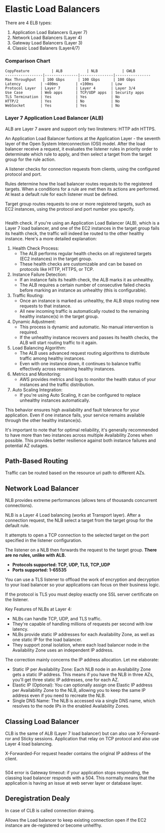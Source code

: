# Elastic Load Balancers

There are 4 ELB types:

1. Application Load Balancers (Layer 7)
2. Network Load Balancers (Layer 4)
3. Gateway Load Balancers (Layer 3)
4. Classic Load Balaners (Layer4/7)



### Comparison Chart

```
CopyFeature          | ALB           | NLB           | GWLB
-----------------|---------------|---------------|----------------
Max Throughput   | 100 Gbps      | 100 Gbps      | 100 Gbps
Latency         | ~400ms        | <100ms        | Low
Protocol Layer  | Layer 7       | Layer 4       | Layer 3/4
Use Case        | Web apps      | TCP/UDP apps  | Security apps
TLS Termination | Yes           | Yes           | No
HTTP/2          | Yes           | No            | No
WebSocket       | Yes           | Yes           | No
```

### Layer 7 Application Load Balancer (ALB)

ALB are Layer 7 aware and support only two linsteners: HTTP adn HTTPS.

An Application Load Balancer funtions at the Application Layer - the seventh layer of the Open System Interconnection (OSI) model. After the load balancer receive a request, it evaluates the listener rules in priority order to determinate which rule to apply, and then select a target from the target group for the rule action.&#x20;



A listener checks for connection requests from clients, using the configured protocol and port.&#x20;

Rules determine how the load balancer routes requests to the registered targets. When a conditions for a rule are met then its actions are performed. At least a default rule for each listener must be defined.



Target group routes requests to one or more registered targets, such as EC2 instances, using the protocol and port number you specify.



<figure><img src="https://documents.lucid.app/documents/53875b19-93a1-4800-81d1-8c84d6351a09/pages/gTC9GbPsHvN3?a=4594&#x26;x=53&#x26;y=208&#x26;w=1414&#x26;h=687&#x26;store=1&#x26;accept=image%2F*&#x26;auth=LCA%2082abff9808cf22ac24de6b74e47f640b426c22f7f82256a91c4fc7738e8a5946-ts%3D1725388407" alt=""><figcaption></figcaption></figure>



Health check. if you're using an Application Load Balancer (ALB), which is a Layer 7 load balancer, and one of the EC2 instances in the target group fails its health check, the traffic will indeed be routed to the other healthy instance. Here's a more detailed explanation:

1. Health Check Process:
   * The ALB performs regular health checks on all registered targets (EC2 instances) in the target group.
   * These health checks are customizable and can be based on protocols like HTTP, HTTPS, or TCP.
2. Instance Failure Detection:
   * If an instance fails its health check, the ALB marks it as unhealthy.
   * The ALB requires a certain number of consecutive failed checks before marking an instance as unhealthy (this is configurable).
3. Traffic Routing:
   * Once an instance is marked as unhealthy, the ALB stops routing new requests to that instance.
   * All new incoming traffic is automatically routed to the remaining healthy instance(s) in the target group.
4. Dynamic Adjustment:
   * This process is dynamic and automatic. No manual intervention is required.
   * If the unhealthy instance recovers and passes its health checks, the ALB will start routing traffic to it again.
5. Load Balancing Algorithm:
   * The ALB uses advanced request routing algorithms to distribute traffic among healthy instances.
   * Even with one instance down, it continues to balance traffic effectively across remaining healthy instances.
6. Metrics and Monitoring:
   * AWS provides metrics and logs to monitor the health status of your instances and the traffic distribution.
7. Auto Scaling Integration:
   * If you're using Auto Scaling, it can be configured to replace unhealthy instances automatically.

This behavior ensures high availability and fault tolerance for your application. Even if one instance fails, your service remains available through the other healthy instance(s).

It's important to note that for optimal reliability, it's generally recommended to have more than two instances across multiple Availability Zones when possible. This provides better resilience against both instance failures and potential AZ outages.



## Path-Based Routing

Traffic can be routed based on the resource uri path to different AZs.



## Network Load Balancer

NLB provides extreme performances (allows tens of thousands concurrent connections).

NLB is a Layer 4 Load balancing (works at Transport layer). After a connection request, the NLB select a target from the target group for the default rule.

It attempts to open a TCP connection to the selected target on the port specified in the listener configuration.&#x20;

The listener on a NLB then forwards the request to the target group. **There are no rules, unlike with ALB.**



* **Protocols supported: TCP, UDP, TLS, TCP\_UDP**&#x20;
* **Ports supported: 1-65535**

You can use a TLS listener to offload the work of encryption and decryption to your load balancer so your applications can focus on their business logic.&#x20;

If the protocol is TLS you must deploy exactly one SSL server certificate on the listener.&#x20;



Key Features of NLBs at Layer 4:

* NLBs can handle TCP, UDP, and TLS traffic.
* They're capable of handling millions of requests per second with low latency.
* NLBs provide static IP addresses for each Availability Zone, as well as one static IP for the load balancer.
* They support zonal isolation, where each load balancer node in the Availability Zone uses an independent IP address.

The correction mainly concerns the IP address allocation. Let me elaborate:

* Static IP per Availability Zone: Each NLB node in an Availability Zone gets a static IP address. This means if you have the NLB in three AZs, you'll get three static IP addresses, one for each AZ.
* Elastic IP (Optional): You can optionally assign one Elastic IP address per Availability Zone to the NLB, allowing you to keep the same IP address even if you need to recreate the NLB.
* Single DNS Name: The NLB is accessed via a single DNS name, which resolves to the node IPs in the enabled Availability Zones.

## Classing Load Balancer&#x20;

CLB is the same of ALB  (Layer 7 load balancer) but can also use X-Forward-ror and Sticky sessions. Application that relay on TCP protocol and also use Layer 4 load balancing.



X-Forwarded-For  request header contains the original IP address of the client.&#x20;

<figure><img src="https://documents.lucid.app/documents/53875b19-93a1-4800-81d1-8c84d6351a09/pages/gTC9GbPsHvN3?a=4785&#x26;x=443&#x26;y=1365&#x26;w=795&#x26;h=382&#x26;store=1&#x26;accept=image%2F*&#x26;auth=LCA%2010e0235b5783992f6850e7b779ae2d7d33f9a6a677801aeff2d913ae4bc809b0-ts%3D1725388407" alt=""><figcaption></figcaption></figure>

504 error is Gateway timeout: if your application stops responding, the classing load balancer responds with a 504. This normally means that the application is having an issue at web server layer or database layer.



## Deregistration Dealy

In case of CLB is called connection drainng.

Allows the Load balancer to keep existing connection open if the EC2 instance are de-registered or become unhelfhy.&#x20;



